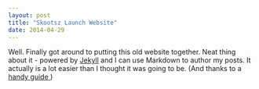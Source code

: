 ```yaml
---
layout: post
title: "Skootsz Launch Website"
date: 2014-04-29
---
```


Well. Finally got around to putting this old website together. Neat thing about it - powered by [Jekyll](http://jekyllrb.com) and I can use Markdown to author my posts. It actually is a lot easier than I thought it was going to be.
(And thanks to a <a href="http://jmcglone.com/guides/github-pages/#"> handy guide </a>)
